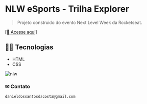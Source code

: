 # NLW eSports - Trilha Explorer
> Projeto construido do evento Next Level Week da Rocketseat.

<a href="https://danielcosta12.github.io/nlwEsports/" target="_blank">[🔧 Acesse aqui]</a>
## 👨‍💻 Tecnologias

- HTML
- CSS


![nlw](https://user-images.githubusercontent.com/72768515/190541068-25318143-6250-4f8b-a807-954ec0ea8776.gif)


### ✉ Contato 
    danieldossantosdacosta@gmail.com
    
